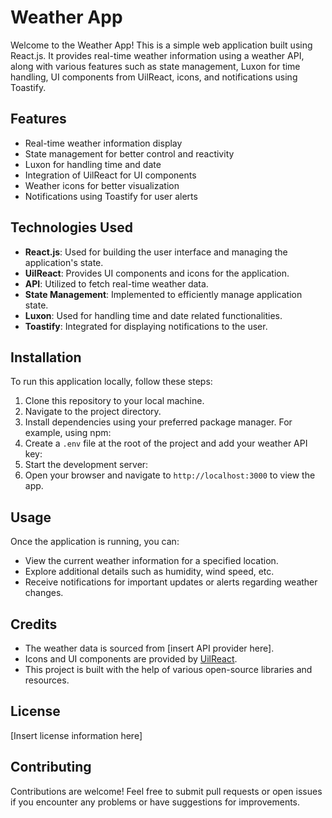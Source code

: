 # Weather App

Welcome to the Weather App! This is a simple web application built using React.js. It provides real-time weather information using a weather API, along with various features such as state management, Luxon for time handling, UI components from UilReact, icons, and notifications using Toastify.

## Features

- Real-time weather information display
- State management for better control and reactivity
- Luxon for handling time and date
- Integration of UilReact for UI components
- Weather icons for better visualization
- Notifications using Toastify for user alerts

## Technologies Used

- **React.js**: Used for building the user interface and managing the application's state.
- **UilReact**: Provides UI components and icons for the application.
- **API**: Utilized to fetch real-time weather data.
- **State Management**: Implemented to efficiently manage application state.
- **Luxon**: Used for handling time and date related functionalities.
- **Toastify**: Integrated for displaying notifications to the user.

## Installation

To run this application locally, follow these steps:

1. Clone this repository to your local machine.
2. Navigate to the project directory.
3. Install dependencies using your preferred package manager. For example, using npm:
4. Create a `.env` file at the root of the project and add your weather API key:
5. Start the development server:
6. Open your browser and navigate to `http://localhost:3000` to view the app.

## Usage

Once the application is running, you can:

- View the current weather information for a specified location.
- Explore additional details such as humidity, wind speed, etc.
- Receive notifications for important updates or alerts regarding weather changes.

## Credits

- The weather data is sourced from [insert API provider here].
- Icons and UI components are provided by [UilReact](https://github.com/ashutosh1919/uil).
- This project is built with the help of various open-source libraries and resources.

## License

[Insert license information here]

## Contributing

Contributions are welcome! Feel free to submit pull requests or open issues if you encounter any problems or have suggestions for improvements.
